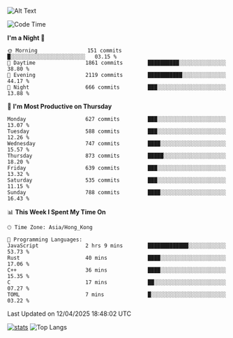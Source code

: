 ![Alt Text](https://media.tenor.com/3Gehha8RO-sAAAAC/goose-dance.gif)

<!--START_SECTION:waka-->
![Code Time](http://img.shields.io/badge/Code%20Time-443%20hrs%2019%20mins-blue)

**I'm a Night 🦉** 

```text
🌞 Morning                151 commits         █░░░░░░░░░░░░░░░░░░░░░░░░   03.15 % 
🌆 Daytime                1861 commits        ██████████░░░░░░░░░░░░░░░   38.80 % 
🌃 Evening                2119 commits        ███████████░░░░░░░░░░░░░░   44.17 % 
🌙 Night                  666 commits         ███░░░░░░░░░░░░░░░░░░░░░░   13.88 % 
```
📅 **I'm Most Productive on Thursday** 

```text
Monday                   627 commits         ███░░░░░░░░░░░░░░░░░░░░░░   13.07 % 
Tuesday                  588 commits         ███░░░░░░░░░░░░░░░░░░░░░░   12.26 % 
Wednesday                747 commits         ████░░░░░░░░░░░░░░░░░░░░░   15.57 % 
Thursday                 873 commits         █████░░░░░░░░░░░░░░░░░░░░   18.20 % 
Friday                   639 commits         ███░░░░░░░░░░░░░░░░░░░░░░   13.32 % 
Saturday                 535 commits         ███░░░░░░░░░░░░░░░░░░░░░░   11.15 % 
Sunday                   788 commits         ████░░░░░░░░░░░░░░░░░░░░░   16.43 % 
```


📊 **This Week I Spent My Time On** 

```text
🕑︎ Time Zone: Asia/Hong_Kong

💬 Programming Languages: 
JavaScript               2 hrs 9 mins        █████████████░░░░░░░░░░░░   53.73 % 
Rust                     40 mins             ████░░░░░░░░░░░░░░░░░░░░░   17.06 % 
C++                      36 mins             ████░░░░░░░░░░░░░░░░░░░░░   15.35 % 
C                        17 mins             ██░░░░░░░░░░░░░░░░░░░░░░░   07.27 % 
TOML                     7 mins              █░░░░░░░░░░░░░░░░░░░░░░░░   03.22 % 
```


 Last Updated on 12/04/2025 18:48:02 UTC
<!--END_SECTION:waka-->
[![stats](https://github-readme-stats-rose-phi.vercel.app/api?username=jxncted&count_private=true)](https://github.com/jxncted/github-readme-stats)
![Top Langs](https://github-readme-stats-rose-phi.vercel.app/api/top-langs/?username=jxncted\&layout=compact&hide=c,assembly,jupyter%20notebook)
